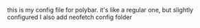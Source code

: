 this is my config file for polybar. it's like a regular one, but slightly configured
I also add neofetch config folder
